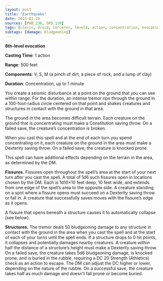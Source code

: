 ```yaml
---
layout: post
title: "Earthquake"
date: 2015-01-10
sources: [PHB.236, SRD.139]
tags: [cleric, druid, sorcerer, level8, action, concentration, evocation]
subtags: [damage: bludgeoning]
---
```


**8th-level evocation**

**Casting Time**: 1 action

**Range**: 500 feet

**Components**: V, S, M (a pinch of dirt, a piece of rock, and a lump of clay)

**Duration**: Concentration, up to 1 minute

You create a seismic disturbance at a point on the ground that you can see within range. For the duration, an intense tremor rips through the ground in a 100-foot-radius circle centered on that point and shakes creatures and structures in contact with the ground in that area.

The ground in the area becomes difficult terrain. Each creature on the ground that is concentrating must make a Constitution saving throw. On a failed save, the creature’s concentration is broken.

When you cast this spell and at the end of each turn you spend concentrating on it, each creature on the ground in the area must make a Dexterity saving throw. On a failed save, the creature is knocked prone.

This spell can have additional effects depending on the terrain in the area, as determined by the DM.

**Fissures.** Fissures open throughout the spell’s area at the start of your next turn after you cast the spell. A total of 1d6 such fissures open in locations chosen by the DM. Each is 1d10×10 feet deep, 10 feet wide, and extends from one edge of the spell’s area to the opposite side. A creature standing on a spot where a fissure opens must succeed on a Dexterity saving throw or fall in. A creature that successfully saves moves with the fissure’s edge as it opens.

A fissure that opens beneath a structure causes it to automatically collapse (see below).

**Structures.** The tremor deals 50 bludgeoning damage to any structure in contact with the ground in the area when you cast the spell and at the start of each of your turns until the spell ends. If a structure drops to 0 hit points, it collapses and potentially damages nearby creatures. A creature within half the distance of a structure’s height must make a Dexterity saving throw. On a failed save, the creature takes 5d6 bludgeoning damage, is knocked prone, and is buried in the rubble, requiring a DC 20 Strength (Athletics) check as an action to escape. The DM can adjust the DC higher or lower, depending on the nature of the rubble. On a successful save, the creature takes half as much damage and doesn’t fall prone or become buried.
